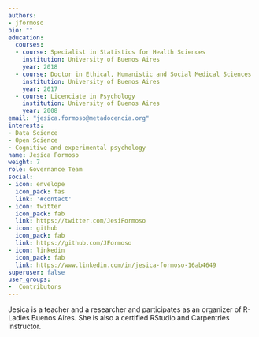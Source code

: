 ```yaml
---
authors:
- jformoso
bio: ""
education:
  courses:
  - course: Specialist in Statistics for Health Sciences
    institution: University of Buenos Aires
    year: 2018
  - course: Doctor in Ethical, Humanistic and Social Medical Sciences
    institution: University of Buenos Aires
    year: 2017
  - course: Licenciate in Psychology
    institution: University of Buenos Aires
    year: 2008
email: "jesica.formoso@metadocencia.org"
interests:
- Data Science
- Open Science
- Cognitive and experimental psychology
name: Jesica Formoso
weight: 7
role: Governance Team
social:
- icon: envelope
  icon_pack: fas
  link: '#contact'
- icon: twitter
  icon_pack: fab
  link: https://twitter.com/JesiFormoso
- icon: github
  icon_pack: fab
  link: https://github.com/JFormoso
- icon: linkedin
  icon_pack: fab
  link: https://www.linkedin.com/in/jesica-formoso-16ab4649
superuser: false
user_groups:
-  Contributors
---
```


Jesica is a teacher and a researcher and participates as an organizer of R-Ladies Buenos Aires. She is also a certified RStudio and Carpentries instructor.
